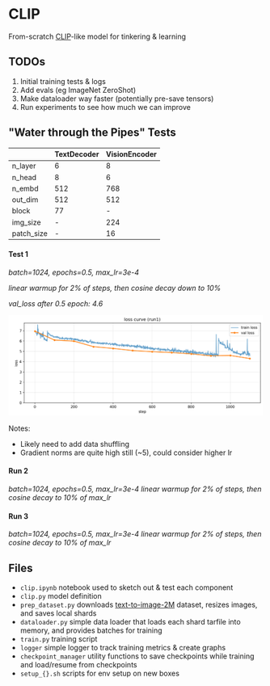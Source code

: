 # CLIP 

From-scratch [CLIP](https://openai.com/index/clip/)-like model for tinkering & learning 

## TODOs
1. Initial training tests & logs
2. Add evals (eg ImageNet ZeroShot)
3. Make dataloader way faster (potentially pre-save tensors)
4. Run experiments to see how much we can improve

## "Water through the Pipes" Tests

|          | TextDecoder | VisionEncoder |
|----------|-------------|---------------|
| n_layer  |      6      |       8       |
| n_head   |      8      |       6       |
| n_embd   |     512     |      768      |
| out_dim  |     512     |      512      |
|  block   |      77     |       -       |
| img_size |      -      |      224      |
|patch_size|      -      |       16      |

#### Test 1
*batch=1024, epochs=0.5, max_lr=3e-4*

*linear warmup for 2% of steps, then cosine decay down to 10%*

*val_loss after 0.5 epoch: 4.6*

![run1_loss](./logs/run1_loss.png)

Notes: 
- Likely need to add data shuffling
- Gradient norms are quite high still (~5), could consider higher lr

#### Run 2
*batch=1024, epochs=0.5, max_lr=3e-4*
*linear warmup for 2% of steps, then cosine decay to 10% of max_lr*

#### Run 3
*batch=1024, epochs=0.5, max_lr=3e-4*
*linear warmup for 2% of steps, then cosine decay to 10% of max_lr*




## Files
- `clip.ipynb` notebook used to sketch out & test each component 
- `clip.py` model definition 
- `prep_dataset.py` downloads [text-to-image-2M](https://huggingface.co/datasets/jackyhate/text-to-image-2M) dataset, resizes images, and saves local shards 
- `dataloader.py` simple data loader that loads each shard tarfile into memory, and provides batches for training 
- `train.py` training script 
- `logger` simple logger to track training metrics & create graphs
- `checkpoint_manager` utility functions to save checkpoints while training and load/resume from checkpoints 
- `setup_{}.sh` scripts for env setup on  new boxes
